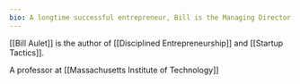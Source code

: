 ```yaml
---
bio: A longtime successful entrepreneur, Bill is the Managing Director of the Martin Trust Center for MIT Entrepreneurship and Professor of Practice at the MIT Sloan School of Management. He is changing the way entrepreneurship is understood, taught, and practiced around the world.
---
```

[[Bill Aulet]] is the author of [[Disciplined Entrepreneurship]] and [[Startup Tactics]].  

A professor at [[Massachusetts Institute of Technology]]
